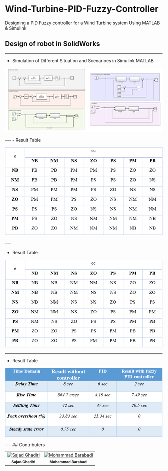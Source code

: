 # Wind-Turbine-PID-Fuzzy-Controller
Designing a PID Fuzzy controller for a Wind Turbine system Using MATLAB &amp; Simulink

## Design of robot in SolidWorks
---
- Simulation of Different Situation and Scenarioes in Simulink MATLAB
<p align="center">
  <img src="./Pictures/Simulation1.png" /> 
</p>
---
- Result Table
<p align="center">
  <img src="./Pictures/Kp_Laws.png" /> 
</p>
---

- Result Table
<p align="center">
  <img src="./Pictures/Ki_Laws.png" /> 
</p>

---
- Result Table
<p align="center">
  <img src="./Pictures/ResultTable.png" /> 
</p>
---
## Contributers
<table>
  <tr>
    <td align="center">
      <a href="https://github.com/Sajad-Ghadiri">
        <img src="https://avatars.githubusercontent.com/u/85509531?v=4" width="100px;" alt="Sajad Ghadiri"/><br>
        <sub>
          <b>Sajad Ghadiri</b>
        </sub>
      </a>
    </td>
    <td align="center">
      <a href="https://github.com/MBW0lf">
        <img src="https://avatars.githubusercontent.com/u/86104083?v=4" width="100px;" alt="Mohammad Barabadi"/><br>
        <sub>
          <b>Mohammad Barabadi</b>
        </sub>
      </a>
    </td>
</table>